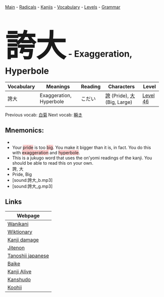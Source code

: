 <style> bigfont {font-size: 100px}</style>
[Main](../README.md) -
[Radicals](../radicals.md) -
[Kanjis](../kanjis.md) -
[Vocabulary](../vocabulary.md) -
[Levels](../levels.md) -
[Grammar](../grammar.md)
# <bigfont> 誇大</bigfont> - Exaggeration, Hyperbole 

| Vocabulary | Meanings | Reading | Characters | Level |
| --- | --- | --- | --- | --- |
| 誇大 | Exaggeration, Hyperbole | こだい |  [誇](../kanjis/誇.md) (Pride), [大](../kanjis/大.md) (Big, Large) | [Level 46](../levels/wk_level46.md) |

Previous vocab: [白菊](白菊.md) Next vocab: [瞬き](瞬き.md) 

## Mnemonics:

* 
* Your <span style="background-color:#ffcccb"> pride</span> is too <span style="background-color:#ffcccb"> big</span>. You make it bigger than it is, in fact. You do this with <span style="background-color:#ffcccb"> exaggeration</span> and <span style="background-color:#ffcccb"> hyperbole</span>.
* This is a jukugo word that uses the on'yomi readings of the kanji. You should be able to read this on your own.
* 誇, 大
* Pride, Big
* [sound:誇大_b.mp3]
* [sound:誇大_g.mp3]


## Links 

| Webpage |
| --- |
| [Wanikani          ](https://www.wanikani.com/kanji/誇大) |
| [Wiktionary        ](https://en.wiktionary.org/wiki/誇大) |
| [Kanji damage      ](http://www.kanjidamage.com/kanji/search?utf8=✓&q=誇大) |
| [Jitenon           ](https://jitenon.com/kanji/誇大) |
| [Tanoshii japanese ](https://www.tanoshiijapanese.com/dictionary/kanji.cfm?k=誇大) |
| [Baike             ](https://baike.baidu.com/item/誇大) |
| [Kanji Alive       ](https://app.kanjialive.com/誇大) |
| [Kanshudo          ](https://www.kanshudo.com/searchmn?q=誇大) |
| [Koohii            ](https://kanji.koohii.com/study/kanji/誇大) |
